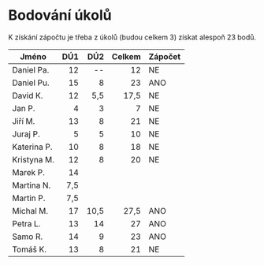 # Bodování úkolů

K získání zápočtu je třeba z úkolů (budou celkem 3) získat alespoň 23 bodů.

| Jméno 	| DÚ1	| DÚ2   |Celkem	| Zápočet |
|---------------|------:|------:|------:|---------|
| Daniel Pa.	| 12	| --	| 12	| NE	|
| Daniel Pu.	| 15	| 8	| 23	| ANO	|
| David K.	| 12	| 5,5 	| 17,5  | NE    |
| Jan P.	| 4	| 3	| 7     | NE    |
| Jiří M.	| 13	| 8	| 21	| NE	|
| Juraj P.	| 5	| 5	| 10    | NE    |
| Katerina P.	| 10	| 8	| 18	| NE	|
| Kristyna M.	| 12	| 8	| 20 	| NE	|
| Marek P.	| 14	| 	|	|	|
| Martina N.	| 7,5	| 	|	|	|
| Martin P.	| 7,5	| 	|	|	|
| Michal M.	| 17	| 10,5	| 27,5  | ANO	|
| Petra L.	| 13	| 14	| 27	| ANO	|
| Samo R.	| 14	| 9	| 23	| ANO	|
| Tomáš K.	| 13	| 8	| 21	| NE	|
